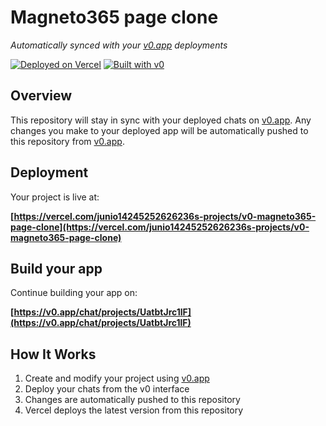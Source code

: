 # Magneto365 page clone

*Automatically synced with your [v0.app](https://v0.app) deployments*

[![Deployed on Vercel](https://img.shields.io/badge/Deployed%20on-Vercel-black?style=for-the-badge&logo=vercel)](https://vercel.com/junio14245252626236s-projects/v0-magneto365-page-clone)
[![Built with v0](https://img.shields.io/badge/Built%20with-v0.app-black?style=for-the-badge)](https://v0.app/chat/projects/UatbtJrc1lF)

## Overview

This repository will stay in sync with your deployed chats on [v0.app](https://v0.app).
Any changes you make to your deployed app will be automatically pushed to this repository from [v0.app](https://v0.app).

## Deployment

Your project is live at:

**[https://vercel.com/junio14245252626236s-projects/v0-magneto365-page-clone](https://vercel.com/junio14245252626236s-projects/v0-magneto365-page-clone)**

## Build your app

Continue building your app on:

**[https://v0.app/chat/projects/UatbtJrc1lF](https://v0.app/chat/projects/UatbtJrc1lF)**

## How It Works

1. Create and modify your project using [v0.app](https://v0.app)
2. Deploy your chats from the v0 interface
3. Changes are automatically pushed to this repository
4. Vercel deploys the latest version from this repository